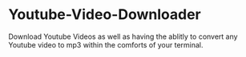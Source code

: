 # Youtube-Video-Downloader
Download Youtube Videos as well as having the ablitly to convert any Youtube video to mp3 within the comforts of your terminal. 
